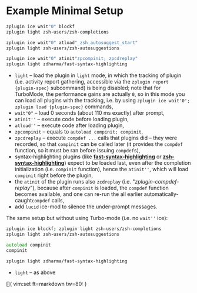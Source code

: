 # Example Minimal Setup

```zsh
zplugin ice wait"0" blockf
zplugin light zsh-users/zsh-completions

zplugin ice wait"0" atload"_zsh_autosuggest_start"
zplugin light zsh-users/zsh-autosuggestions

zplugin ice wait"0" atinit"zpcompinit; zpcdreplay"
zplugin light zdharma/fast-syntax-highlighting
```
 - `light` – load the plugin in `light` mode, in which the tracking of plugin (i.e. activity report gathering, accessible via the `zplugin report {plugin-spec}` subcommand) is being disabled; note that for TurboMode, the performance gains are actually `0`, so in this mode you can load all plugins with the tracking, i.e. by using `zplugin ice wait'0'; zplugin load {plugin-spec}` commands,
 - `wait"0"` – load 0 seconds (about 110 ms exactly) after prompt,
 - `atinit''` – execute code before loading plugin,
 - `atload''` – execute code after loading plugin,
 - `zpcompinit` – equals to `autoload compinit; compinit`,
 - `zpcdreplay` – execute `compdef ...` calls that plugins did – they were recorded, so that `compinit` can be called later (it provides the `compdef` function, so it must be ran before issuing `compdef`s),
 - syntax-highlighting plugins (like [**fast-syntax-highlighting**](https://github.com/zdharma/fast-syntax-highlighting) or [**zsh-syntax-highlighting**](https://github.com/zsh-users/zsh-syntax-highlighting)) expect to be loaded last, even after the completion initialization (i.e. `compinit` function), hence the `atinit''`, which will load `compinit` right before the plugin,
 - the `atinit` of the plugin runs also `zcdreplay` (i.e. "*zplugin-compdef-replay*"), because after `compinit` is loaded, the `compdef` function becomes available, and one can re-run the all earlier automatically-caught`compdef` calls,
 - add `lucid` ice-mod to silence the under-prompt messages.

The same setup but without using Turbo-mode (i.e. no `wait''` ice):

```zsh
zplugin ice blockf; zplugin light zsh-users/zsh-completions
zplugin light zsh-users/zsh-autosuggestions

autoload compinit
compinit

zplugin light zdharma/fast-syntax-highlighting
```
 - `light` – as above

[]( vim:set ft=markdown tw=80: )
